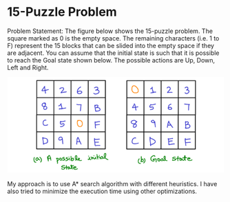 # 15-Puzzle Problem

Problem Statement: The figure below shows the 15-puzzle problem. The square marked as 0 is the empty space. The remaining characters (i.e. 1 to F) represent the 15 blocks that can be slided into the empty space if they are adjacent. You can assume that the initial state is such that it is possible to reach the Goal state shown below. The possible actions are Up, Down, Left and Right.

![Example](state.jpg)

My approach is to use A* search algorithm with different heuristics. I have also tried to minimize the execution time using other optimizations.